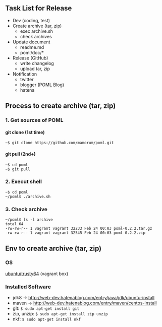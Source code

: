## Task List for Release
- Dev (coding, test)
- Create archive (tar, zip)
  - exec archive.sh
  - check archives
- Update document
  - readme.md
  - poml/doc/*
- Release (GitHub)
  - write changelog
  - upload tar, zip
- Notification
  - twitter
  - blogger (POML Blog)
  - hatena


## Process to create archive (tar, zip)
### 1. Get sources of POML
#### git clone (1st time)
```
~$ git clone https://github.com/mamorum/poml.git
```

#### git pull (2nd+)
```
~$ cd poml
~$ git pull
```

### 2. Execut shell
```
~$ cd poml
~/poml$ ./archive.sh
```

### 3. Check archive
```
~/poml$ ls -l archive
total 64
-rw-rw-r-- 1 vagrant vagrant 32233 Feb 24 00:03 poml-0.2.2.tar.gz
-rw-rw-r-- 1 vagrant vagrant 32545 Feb 24 00:03 poml-0.2.2.zip
```


## Env to create archive (tar, zip)
### OS
[ubuntu/trusty64](https://atlas.hashicorp.com/ubuntu/boxes/trusty64) (vagrant box)

### Installed Software
- jdk8
  -> http://web-dev.hatenablog.com/entry/java/jdk/ubuntu-install
- maven
  -> http://web-dev.hatenablog.com/entry/maven/centos-install
- git: `$ sudo apt-get install git`
- zip, unzip: `$ sudo apt-get install zip unzip`
- nkf: `$ sudo apt-get install nkf` 
